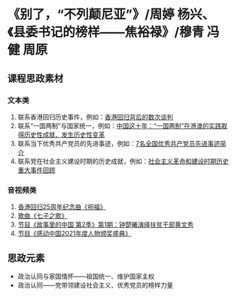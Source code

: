 # 《别了，“不列颠尼亚”》/周婷  杨兴、《县委书记的榜样——焦裕禄》/穆青  冯健  周原

## 课程思政素材

### 文本类

1. 联系香港回归历史事件，例如：[香港回归背后的数次谈判](https://new.qq.com/rain/a/20210915A07TYP00)
2. 联系“一国两制”与国家统一，例如：[中国这十年：“一国两制”在港澳的实践取得历史性成就、发生历史性变革](http://www.gov.cn/xinwen/2022-09/21/content_5710848.htm)
3. 联系当下优秀共产党员的先进事迹，例如：[7名全国优秀共产党员先进事迹简介](https://www.12371.cn/2020/12/04/ARTI1607039202110117.shtml)
4. 联系党在社会主义建设时期的历史成就，例如：[社会主义革命和建设时期历史重大事件回顾](https://www.huangpucn.com/info/68414.html)


### 音视频类

1. [香港回归25周年纪念曲《祝福》](https://v.qq.com/x/page/t3345rj4wyf.html)
2. [歌曲《七子之歌》](https://v.qq.com/x/cover/x6y6l2e5a2ich2q/n0033llv2sr.html)
3. [节目《故事里的中国 第2季》第1期：钟楚曦演绎扶贫干部黄文秀](https://v.qq.com/x/cover/mzc0020094pmxdu/f0034njzb63.html)
4. [节目《感动中国2021年度人物颁奖盛典》](https://v.qq.com/x/page/e3326fuswqq.html)

## 思政元素

- 政治认同与家国情怀——祖国统一、维护国家主权
- 政治认同——党带领建设社会主义、优秀党员的榜样力量
